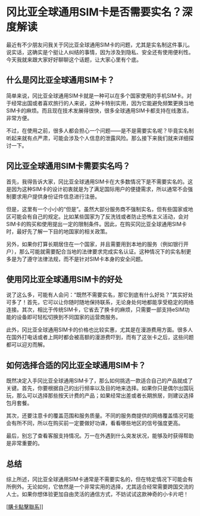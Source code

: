 # 冈比亚全球通用SIM卡是否需要实名？深度解读

最近有不少朋友问我关于冈比亚全球通用SIM卡的问题，尤其是实名制这件事儿。说实话，这确实是个挺让人纠结的事情，因为涉及到隐私、安全还有使用便利性。今天我就来跟大家好好聊聊这个话题，让大家心里有个底。

## 什么是冈比亚全球通用SIM卡？

简单来说，冈比亚全球通用SIM卡就是一种可以在多个国家使用的手机SIM卡。对于经常出国或者喜欢旅行的人来说，这种卡特别实用，因为它能避免频繁更换当地SIM卡的麻烦。而且现在技术发展得很快，很多全球通用SIM卡都支持在线激活，非常方便。

不过，在使用之前，很多人都会担心一个问题——是不是需要实名呢？毕竟实名制听起来就有点严肃，可能会涉及个人信息的泄露风险。那么接下来我们就来详细探讨一下。

## 冈比亚全球通用SIM卡需要实名吗？

首先，我得告诉大家，冈比亚全球通用SIM卡在大多数情况下是不需要实名的。这是因为这种SIM卡的设计初衷就是为了满足国际用户的便捷需求，所以通常不会强制要求用户提供身份证件信息进行注册。

但是，这里有一个小小的“但是”。虽然大部分服务商不强制实名，但有些国家或地区可能会有自己的规定。比如某些国家为了反洗钱或者防止恐怖主义活动，会对SIM卡的购买和使用提出一定的限制条件。因此，在购买冈比亚全球通用SIM卡时，最好先了解一下目的地国家的相关政策。

另外，如果你打算长期居住在一个国家，并且需要用到本地的服务（例如银行开户），那么可能就需要配合当地的法律要求完成实名认证。这种情况下的实名制更多是为了遵守法律法规，而不是针对SIM卡本身的安全问题。

## 使用冈比亚全球通用SIM卡的好处

说了这么多，可能有人会问：“既然不需要实名，那它到底有什么好处？”其实好处可多了！首先，它可以让你随时随地保持联系，无论身处何地都能享受稳定的网络连接。其次，相比于传统SIM卡，它省去了换卡的麻烦，只需要一部支持eSIM功能的设备即可轻松切换到不同国家的运营商服务。

此外，冈比亚全球通用SIM卡的价格也比较实惠，尤其是在漫游费用方面。很多人在国外打电话或者上网时都会被高额的漫游费吓到，而有了这张卡之后，这些问题都可以迎刃而解。

## 如何选择合适的冈比亚全球通用SIM卡？

既然决定入手冈比亚全球通用SIM卡了，那么如何挑选一款适合自己的产品就成了关键。首先，你要根据自己的出行频率以及目的地来选择。如果你只是偶尔出国玩玩，那么可以选择那些按天计费的产品；如果经常出差或者长期旅居，则建议选择包月套餐。

其次，还要注意卡的覆盖范围和服务质量。不同的服务商提供的网络覆盖情况可能会有所不同，所以在购买前一定要做好功课，看看哪些地区的信号强度更高。

最后，别忘了查看客服支持情况。万一在外遇到什么突发状况，能够及时获得帮助是非常重要的。

## 总结

综上所述，冈比亚全球通用SIM卡通常是不需要实名的，但在特定情况下可能会有所例外。无论如何，它依然是一个非常实用的选择，尤其适合经常需要跨国交流的人士。如果你想体验更加自由灵活的通信方式，不妨试试这款神奇的小卡片吧！

[[購卡點擊聯系](https://t.me/s/esim1088)]]